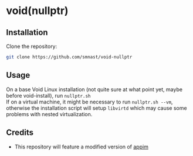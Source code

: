 # void(nullptr)

## Installation
Clone the repository:
```bash
git clone https://github.com/smnast/void-nullptr
```

## Usage
On a base Void Linux installation (not quite sure at what point yet, maybe before void-install), run `nullptr.sh`\
If on a virtual machine, it might be necessary to run `nullptr.sh --vm`, otherwise the installation script will setup `libvirtd` which may cause some problems with nested virtualization.

## Credits
- This repository will feature a modified version of [appim](https://github.com/fralnz/appim)
